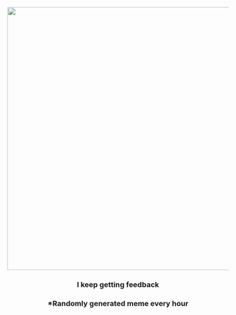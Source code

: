 <p align="center">
        <img src="https://i.redd.it/9oiowxhl6n1a1.jpg" width="600" height="600">
        </p>
        <h3 align="center">I keep getting feedback</h3>
        <h3 align="center">*Randomly generated meme every hour</h3>
    